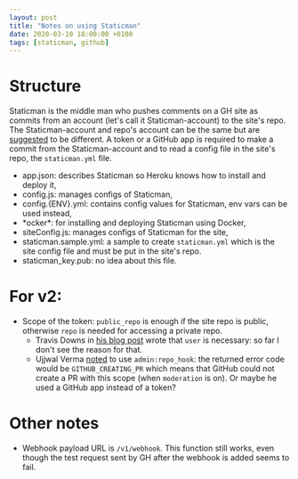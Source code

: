 ```yaml
---
layout: post
title: "Notes on using Staticman"
date: 2020-03-10 18:00:00 +0100
tags: [staticman, github]
---
```


# Structure
Staticman is the middle man who pushes comments on a GH site as commits from an account (let's call it Staticman-account) to the site's repo. The Staticman-account and repo's account can be the same but are [suggested][trav-downs-acc] to be different. A token or a GitHub app is required to make a commit from the Staticman-account and to read a config file in the site's repo, the `staticman.yml` file.

- app.json: describes Staticman so Heroku knows how to install and deploy it,
- config.js: manages configs of Staticman,
- config.{ENV}.yml: contains config values for Staticman, env vars can be used instead,
- \*ocker\*: for installing and deploying Staticman using Docker,
- siteConfig.js: manages configs of Staticman for the site,
- staticman.sample.yml: a sample to create `staticman.yml` which is the site config file and must be put in the site's repo.
- staticman\_key.pub: no idea about this file.

# For v2:
- Scope of the token: `public_repo` is enough if the site repo is public, otherwise `repo` is needed for accessing a private repo.
  - Travis Downs in [his blog post][trav-downs-token] wrote that `user` is necessary: so far I don't see the reason for that.
  - Ujjwal Verma [noted][ujjwal96-token] to use `admin:repo_hook`: the returned error code would be `GITHUB_CREATING_PR` which means that GitHub could not create a PR with this scope (when `moderation` is on). Or maybe he used a GitHub app instead of a token?

# Other notes
- Webhook payload URL is `/v1/webhook`. This function still works, even though the test request sent by GH after the webhook is added seems to fail.

[trav-downs-acc]: https://travisdowns.github.io/blog/2020/02/05/now-with-comments.html#set-up-github-bot-account
[trav-downs-token]: https://travisdowns.github.io/blog/2020/02/05/now-with-comments.html#generate-personal-access-token
[ujjwal96-token]: https://gist.github.com/ujjwal96/70eabafefa8c2e3f5fa900f352f16c5e
